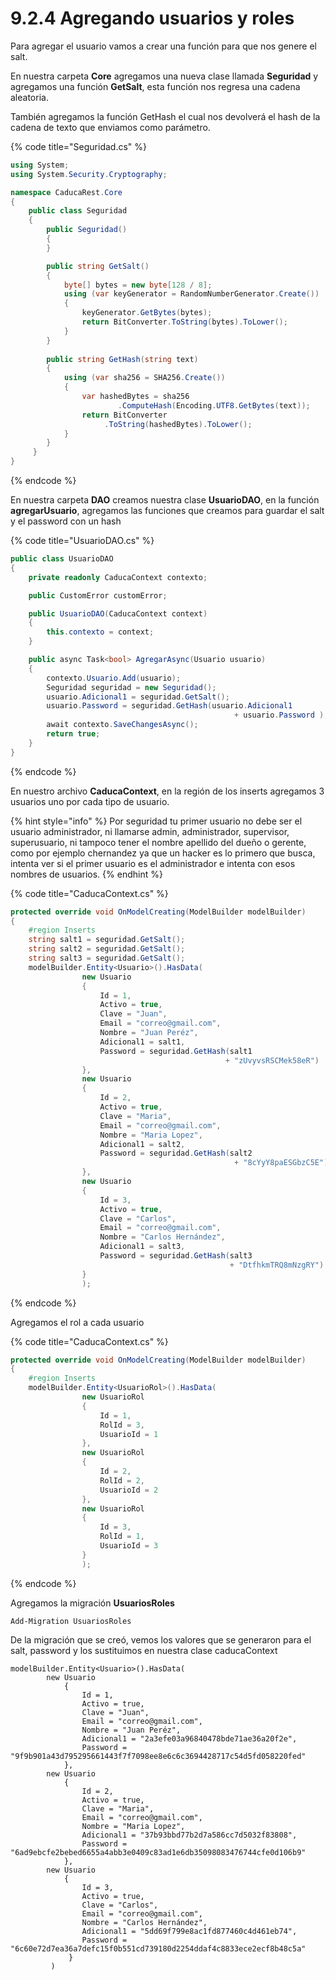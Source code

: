 # 9.2.4 Agregando usuarios y roles

Para agregar el usuario vamos a crear una función para que nos genere el salt. 

En nuestra carpeta **Core** agregamos una nueva clase llamada **Seguridad** y agregamos una función **GetSalt**, esta función nos regresa una cadena aleatoria. 

También agregamos la función  GetHash el cual nos devolverá el hash de la cadena de texto que enviamos como parámetro.

{% code title="Seguridad.cs" %}
```csharp
using System;
using System.Security.Cryptography;

namespace CaducaRest.Core
{
    public class Seguridad
    {
        public Seguridad()
        {
        }

        public string GetSalt()
        {
            byte[] bytes = new byte[128 / 8];
            using (var keyGenerator = RandomNumberGenerator.Create())
            {
                keyGenerator.GetBytes(bytes);
                return BitConverter.ToString(bytes).ToLower();
            }
        }
        
        public string GetHash(string text)
        { 
            using (var sha256 = SHA256.Create())
            {  
                var hashedBytes = sha256
                        .ComputeHash(Encoding.UTF8.GetBytes(text));
                return BitConverter
                     .ToString(hashedBytes).ToLower();
            }
        }
     }
}
```
{% endcode %}

En nuestra carpeta **DAO** creamos nuestra clase **UsuarioDAO**, en la función **agregarUsuario**, agregamos las funciones que creamos para guardar el salt y el password con un hash

{% code title="UsuarioDAO.cs" %}
```csharp
public class UsuarioDAO
{
    private readonly CaducaContext contexto;

    public CustomError customError;

    public UsuarioDAO(CaducaContext context)
    {
        this.contexto = context;
    }

    public async Task<bool> AgregarAsync(Usuario usuario)
    {
        contexto.Usuario.Add(usuario);
        Seguridad seguridad = new Seguridad();
        usuario.Adicional1 = seguridad.GetSalt();
        usuario.Password = seguridad.GetHash(usuario.Adicional1
                                                  + usuario.Password );
        await contexto.SaveChangesAsync();
        return true;
    }
}
```
{% endcode %}

En nuestro archivo **CaducaContext**, en la región de los inserts agregamos 3 usuarios uno por cada tipo de usuario.

{% hint style="info" %}
Por seguridad tu primer usuario no debe ser el usuario administrador, ni llamarse admin, administrador, supervisor, superusuario, ni tampoco tener el nombre apellido del dueño o gerente, como por ejemplo chernandez ya que un hacker es lo primero que busca, intenta ver si el primer usuario es el administrador e intenta con esos nombres de usuarios.
{% endhint %}

{% code title="CaducaContext.cs" %}
```csharp
protected override void OnModelCreating(ModelBuilder modelBuilder)
{
    #region Inserts
    string salt1 = seguridad.GetSalt();
    string salt2 = seguridad.GetSalt();
    string salt3 = seguridad.GetSalt();
    modelBuilder.Entity<Usuario>().HasData(
                new Usuario
                {
                    Id = 1,
                    Activo = true,
                    Clave = "Juan",
                    Email = "correo@gmail.com",
                    Nombre = "Juan Peréz",
                    Adicional1 = salt1,
                    Password = seguridad.GetHash(salt1
                                                + "zUvyvsRSCMek58eR")
                },
                new Usuario
                {
                    Id = 2,
                    Activo = true,
                    Clave = "Maria",
                    Email = "correo@gmail.com",
                    Nombre = "Maria Lopez",
                    Adicional1 = salt2,
                    Password = seguridad.GetHash(salt2 
                                                  + "8cYyY8paESGbzC5E")
                },
                new Usuario
                {
                    Id = 3,
                    Activo = true,
                    Clave = "Carlos",
                    Email = "correo@gmail.com",
                    Nombre = "Carlos Hernández",
                    Adicional1 = salt3,
                    Password = seguridad.GetHash(salt3 
                                                 + "DtfhkmTRQ8mNzgRY")
                }
                );
```
{% endcode %}

Agregamos el rol a cada usuario

{% code title="CaducaContext.cs" %}
```csharp
protected override void OnModelCreating(ModelBuilder modelBuilder)
{
    #region Inserts
    modelBuilder.Entity<UsuarioRol>().HasData(
                new UsuarioRol
                {
                    Id = 1,
                    RolId = 3,
                    UsuarioId = 1
                },
                new UsuarioRol
                {
                    Id = 2,
                    RolId = 2,
                    UsuarioId = 2
                },
                new UsuarioRol
                {
                    Id = 3,
                    RolId = 1,
                    UsuarioId = 3
                }
                );
```
{% endcode %}

Agregamos la migración **UsuariosRoles**

```text
Add-Migration UsuariosRoles
```

De la migración que se creó, vemos los valores que se generaron para el salt, password y los sustituimos en nuestra clase caducaContext

```text
modelBuilder.Entity<Usuario>().HasData(
        new Usuario
            {
                Id = 1,
                Activo = true,
                Clave = "Juan",
                Email = "correo@gmail.com",
                Nombre = "Juan Peréz",
                Adicional1 = "2a3efe03a96840478bde71ae36a20f2e",
                Password = "9f9b901a43d795295661443f7f7098ee8e6c6c3694428717c54d5fd058220fed"
            },
        new Usuario
            {
                Id = 2,
                Activo = true,
                Clave = "Maria",
                Email = "correo@gmail.com",
                Nombre = "Maria Lopez",
                Adicional1 = "37b93bbd77b2d7a586cc7d5032f83808",
                Password = "6ad9ebcfe2bebed6655a4abb3e0409c83ad1e6db35098083476744cfe0d106b9"
            },
        new Usuario
            {
                Id = 3,
                Activo = true,
                Clave = "Carlos",
                Email = "correo@gmail.com",
                Nombre = "Carlos Hernández",
                Adicional1 = "5dd69f799e8ac1fd877460c4d461eb74",
                Password = "6c60e72d7ea36a7defc15f0b551cd739180d2254ddaf4c8833ece2ecf8b48c5a"
             }
         )
```

